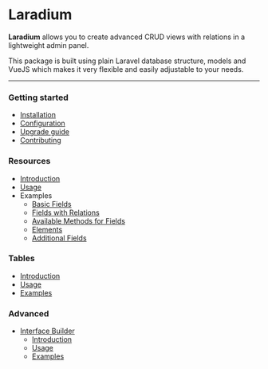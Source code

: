 # Laradium

**Laradium** allows you to create advanced CRUD views with relations in a lightweight admin panel.

This package is built using plain Laravel database structure, models and VueJS which makes it very flexible and easily adjustable to your needs.

***

### Getting started
* [Installation](https://github.com/laradium/laradium/wiki/Installation)
* [Configuration](https://github.com/laradium/laradium/wiki/Configuration)
* [Upgrade guide](#)
* [Contributing](#)

### Resources
* [Introduction](https://github.com/laradium/laradium/wiki/Introduction-%7C-Resources)
* [Usage](https://github.com/laradium/laradium/wiki/Usage)
* Examples
    * [Basic Fields](https://github.com/laradium/laradium/wiki/Basic-Fields)
    * [Fields with Relations](https://github.com/laradium/laradium/wiki/Fields-with-Relations)
    * [Available Methods for Fields](https://github.com/laradium/laradium/wiki/Available-Methods-for-Fields)
    * [Elements](https://github.com/laradium/laradium/wiki/Elements)
    * [Additional Fields](https://github.com/laradium/laradium/wiki/Additional-Fields)

### Tables
* [Introduction](https://github.com/laradium/laradium/wiki/Introduction-%7C-Tables)
* [Usage](#)
* [Examples](https://github.com/laradium/laradium/wiki/Examples)

### Advanced
* [Interface Builder](#)
    * [Introduction](#)
    * [Usage](#)
    * [Examples](#)
